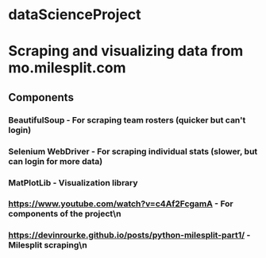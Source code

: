 # dataScienceProject
# Scraping and visualizing data from mo.milesplit.com

## Components
### BeautifulSoup - For scraping team rosters (quicker but can't login)
### Selenium WebDriver - For scraping individual stats (slower, but can login for more data)
### MatPlotLib - Visualization library

### https://www.youtube.com/watch?v=c4Af2FcgamA - For components of the project\n
### https://devinrourke.github.io/posts/python-milesplit-part1/ - Milesplit scraping\n
